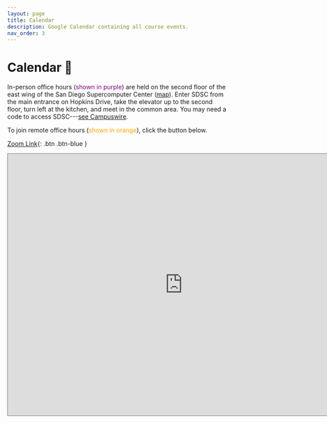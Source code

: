 ```yaml
---
layout: page
title: Calendar
description: Google Calendar containing all course events.
nav_order: 3
---
```


# Calendar 📆

In-person office hours (<span style="color:purple">shown in purple</span>) are
held on the second floor of the east wing of the San Diego Supercomputer Center
([map](https://g.page/SDSC_UCSanDiego?share)). Enter SDSC from the main
entrance on Hopkins Drive, take the elevator up to the second floor, turn left
at the kitchen, and meet in the common area. You may need a code to access
SDSC---[see Campuswire][campuswire].

[campuswire]: https://campuswire.com/c/G976883B0/feed/13

To join remote office hours (<span style="color:orange">shown in
orange</span>), click the button below.

[Zoom Link](https://ucsd.zoom.us/j/95505970197?pwd=ak1JNWFvZi8vajV0OHRaVW5EcFpYUT09){: .btn .btn-blue }

<iframe src="https://calendar.google.com/calendar/embed?height=600&wkst=1&bgcolor=%23ffffff&ctz=America%2FLos_Angeles&mode=WEEK&src=MmNrZXA1ZHUxNGEwN3RtZzMwdTNlYjY1ZTRAZ3JvdXAuY2FsZW5kYXIuZ29vZ2xlLmNvbQ&color=%233F51B5" style="border:solid 1px #777" width="800" height="600" frameborder="0" scrolling="no"></iframe>
